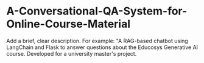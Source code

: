 # A-Conversational-QA-System-for-Online-Course-Material
Add a brief, clear description. For example: "A RAG-based chatbot using LangChain and Flask to answer questions about the Educosys Generative AI course. Developed for a university master's project.
